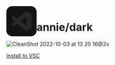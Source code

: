 <img align="left" width="80" height="80" src="https://raw.githubusercontent.com/jacc/annie-dark/main/annie-dark.png" alt="Icon" href='https://twitter.com/laf0nd'>

# annie/dark

![CleanShot 2022-10-03 at 13 20 16@2x](https://user-images.githubusercontent.com/6956351/193639357-dbb426db-4e72-4aff-88ed-822e60b0d69e.png)

[Install to VSC](https://marketplace.visualstudio.com/items?itemName=JackLaFond.annie-dark)

